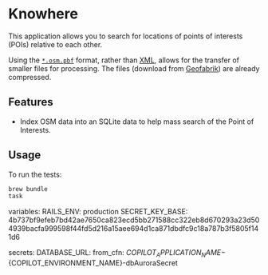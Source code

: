 # Knowhere

This application allows you to search for locations of points of interests
(POIs) relative to each other.

Using the [`*.osm.pbf`](https://wiki.openstreetmap.org/wiki/PBF_Format) format,
rather than [XML](https://wiki.openstreetmap.org/wiki/OSM_XML), allows for the
transfer of smaller files for processing. The files (download from
[Geofabrik](https://download.geofabrik.de/)) are already compressed.

## Features

- Index OSM data into an SQLite data to help mass search of the Point of
  Interests.

## Usage

To run the tests:

```bash
brew bundle
task
```

variables: RAILS_ENV: production SECRET_KEY_BASE:
4b737bf9efeb7bd42ae7650ca823ecd5bb271588cc322eb8d670293a23d504939bacfa999598f44fd5d216a15aee694d1ca871dbdfc9c18a787b3f5805f141d6

secrets: DATABASE_URL: from_cfn:
${COPILOT_APPLICATION_NAME}-${COPILOT_ENVIRONMENT_NAME}-dbAuroraSecret
